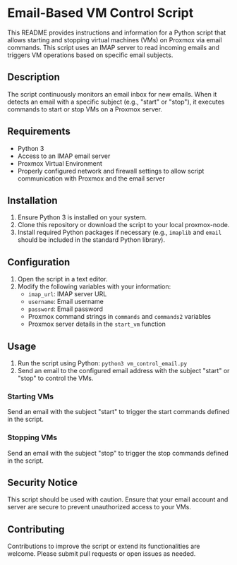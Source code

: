 # Email-Based VM Control Script

This README provides instructions and information for a Python script that allows starting and stopping virtual machines (VMs) on Proxmox via email commands. This script uses an IMAP server to read incoming emails and triggers VM operations based on specific email subjects.

## Description

The script continuously monitors an email inbox for new emails. When it detects an email with a specific subject (e.g., "start" or "stop"), it executes commands to start or stop VMs on a Proxmox server.

## Requirements

- Python 3
- Access to an IMAP email server
- Proxmox Virtual Environment
- Properly configured network and firewall settings to allow script communication with Proxmox and the email server

## Installation

1. Ensure Python 3 is installed on your system.
2. Clone this repository or download the script to your local proxmox-node.
3. Install required Python packages if necessary (e.g., `imaplib` and `email` should be included in the standard Python library).

## Configuration

1. Open the script in a text editor.
2. Modify the following variables with your information:
   - `imap_url`: IMAP server URL
   - `username`: Email username
   - `password`: Email password
   - Proxmox command strings in `commands` and `commands2` variables
   - Proxmox server details in the `start_vm` function

## Usage

1. Run the script using Python: `python3 vm_control_email.py`
2. Send an email to the configured email address with the subject "start" or "stop" to control the VMs.

### Starting VMs

Send an email with the subject "start" to trigger the start commands defined in the script.

### Stopping VMs

Send an email with the subject "stop" to trigger the stop commands defined in the script.

## Security Notice

This script should be used with caution. Ensure that your email account and server are secure to prevent unauthorized access to your VMs.

## Contributing

Contributions to improve the script or extend its functionalities are welcome. Please submit pull requests or open issues as needed.
